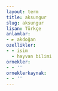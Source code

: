 ```yaml
---
layout: term
title: aksungur
slug: aksungur
lisan: Türkçe
anlamlar:
- ► akdoğan
ozellikler:
- - isim
  - hayvan bilimi
ornekler:
- - ''
orneklerkaynak:
- - ''
---
```

